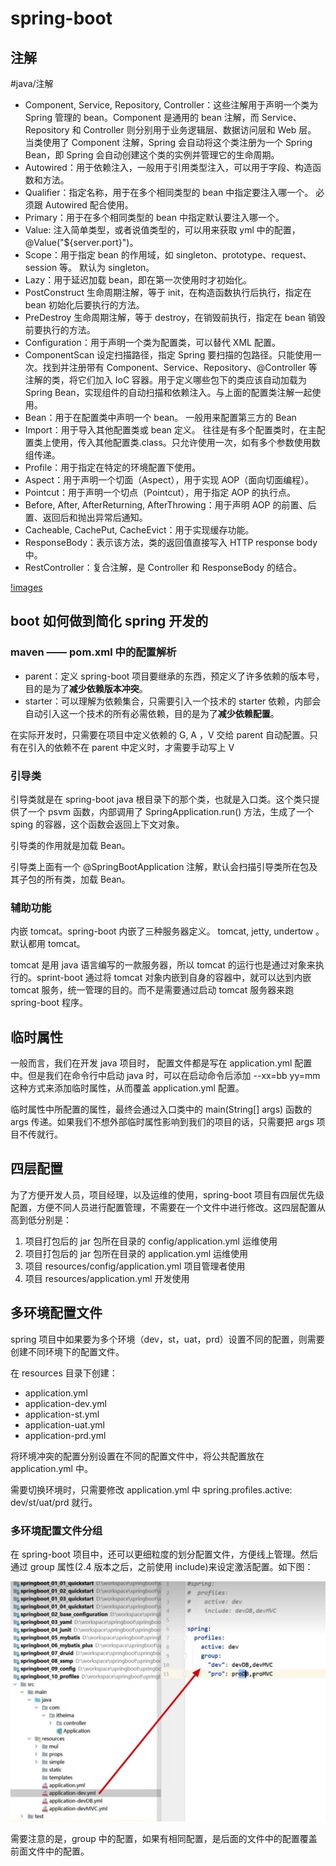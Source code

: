 # spring-boot

## 注解

#java/注解

- Component, Service, Repository, Controller：这些注解用于声明一个类为 Spring 管理的 bean。Component 是通用的 bean 注解，而 Service、Repository 和 Controller 则分别用于业务逻辑层、数据访问层和 Web 层。 当类使用了 Component 注解，Spring 会自动将这个类注册为一个 Spring Bean，即 Spring 会自动创建这个类的实例并管理它的生命周期。
- Autowired：用于依赖注入，一般用于引用类型注入，可以用于字段、构造函数和方法。
- Qualifier：指定名称，用于在多个相同类型的 bean 中指定要注入哪一个。 必须跟 Autowired 配合使用。
- Primary：用于在多个相同类型的 bean 中指定默认要注入哪一个。
- Value: 注入简单类型，或者说值类型的，可以用来获取 yml 中的配置， @Value("${server.port}")。
- Scope：用于指定 bean 的作用域，如 singleton、prototype、request、session 等。 默认为 singleton。
- Lazy：用于延迟加载 bean，即在第一次使用时才初始化。
- PostConstruct 生命周期注解，等于 init，在构造函数执行后执行，指定在 bean 初始化后要执行的方法。
- PreDestroy 生命周期注解，等于 destroy，在销毁前执行，指定在 bean 销毁前要执行的方法。
- Configuration：用于声明一个类为配置类，可以替代 XML 配置。
- ComponentScan 设定扫描路径，指定 Spring 要扫描的包路径。只能使用一次。找到并注册带有 Component、Service、Repository、\@Controller 等注解的类，将它们加入 IoC 容器。用于定义哪些包下的类应该自动加载为 Spring Bean，实现组件的自动扫描和依赖注入。与上面的配置类注解一起使用。
- Bean：用于在配置类中声明一个 bean。 一般用来配置第三方的 Bean
- Import：用于导入其他配置类或 bean 定义。 往往是有多个配置类时，在主配置类上使用，传入其他配置类.class。只允许使用一次，如有多个参数使用数组传递。
- Profile：用于指定在特定的环境配置下使用。
- Aspect：用于声明一个切面（Aspect），用于实现 AOP（面向切面编程）。
- Pointcut：用于声明一个切点（Pointcut），用于指定 AOP 的执行点。
- Before, After, AfterReturning, AfterThrowing：用于声明 AOP 的前置、后置、返回后和抛出异常后通知。
- Cacheable, CachePut, CacheEvict：用于实现缓存功能。
- ResponseBody：表示该方法，类的返回值直接写入 HTTP response body 中。
- RestController：复合注解，是 Controller 和 ResponseBody 的结合。

[!images]('./imgs/注解与xml.png')

## boot 如何做到简化 spring 开发的

### maven —— pom.xml 中的配置解析

- parent：定义 spring-boot 项目要继承的东西，预定义了许多依赖的版本号，目的是为了**减少依赖版本冲突**。
- starter：可以理解为依赖集合，只需要引入一个技术的 starter 依赖，内部会自动引入这一个技术的所有必需依赖，目的是为了**减少依赖配置**。

在实际开发时，只需要在项目中定义依赖的 G, A ，V 交给 parent 自动配置。只有在引入的依赖不在 parent 中定义时，才需要手动写上 V

### 引导类

引导类就是在 spring-boot java 根目录下的那个类，也就是入口类。这个类只提供了一个 psvm 函数，内部调用了 SpringApplication.run() 方法，生成了一个 sping 的容器，这个函数会返回上下文对象。

引导类的作用就是加载 Bean。

引导类上面有一个 @SpringBootApplication 注解，默认会扫描引导类所在包及其子包的所有类，加载 Bean。

### 辅助功能

内嵌 tomcat。spring-boot 内嵌了三种服务器定义。 tomcat, jetty, undertow 。 默认都用 tomcat。

tomcat 是用 java 语言编写的一款服务器，所以 tomcat 的运行也是通过对象来执行的。sprint-boot 通过将 tomcat 对象内嵌到自身的容器中，就可以达到内嵌 tomcat 服务，统一管理的目的。而不是需要通过启动 tomcat 服务器来跑 spring-boot 程序。

## 临时属性

一般而言，我们在开发 java 项目时， 配置文件都是写在 application.yml 配置中。但是我们在命令行中启动 java 时，可以在启动命令后添加 --xx=bb yy=mm 这种方式来添加临时属性，从而覆盖 application.yml 配置。

临时属性中所配置的属性，最终会通过入口类中的 main(String[] args) 函数的 args 传递。如果我们不想外部临时属性影响到我们的项目的话，只需要把 args 项目不传就行。

## 四层配置

为了方便开发人员，项目经理，以及运维的使用，spring-boot 项目有四层优先级配置，方便不同人员进行配置管理，不需要在一个文件中进行修改。这四层配置从高到低分别是：

1. 项目打包后的 jar 包所在目录的 config/application.yml 运维使用
2. 项目打包后的 jar 包所在目录的 application.yml 运维使用
3. 项目 resources/config/application.yml 项目管理者使用
4. 项目 resources/application.yml 开发使用

## 多环境配置文件

spring 项目中如果要为多个环境（dev，st，uat，prd）设置不同的配置，则需要创建不同环境下的配置文件。

在 resources 目录下创建：

- application.yml
- application-dev.yml
- application-st.yml
- application-uat.yml
- application-prd.yml

将环境冲突的配置分别设置在不同的配置文件中，将公共配置放在 application.yml 中。

需要切换环境时，只需要修改 application.yml 中 spring.profiles.active: dev/st/uat/prd 就行。

### 多环境配置文件分组

在 spring-boot 项目中，还可以更细粒度的划分配置文件，方便线上管理。然后通过 group 属性(2.4 版本之后，之前使用 include)来设定激活配置。如下图：

![image](./imgs/多环境配置文件分组.jpg)

需要注意的是，group 中的配置，如果有相同配置，是后面的文件中的配置覆盖前面文件中的配置。
